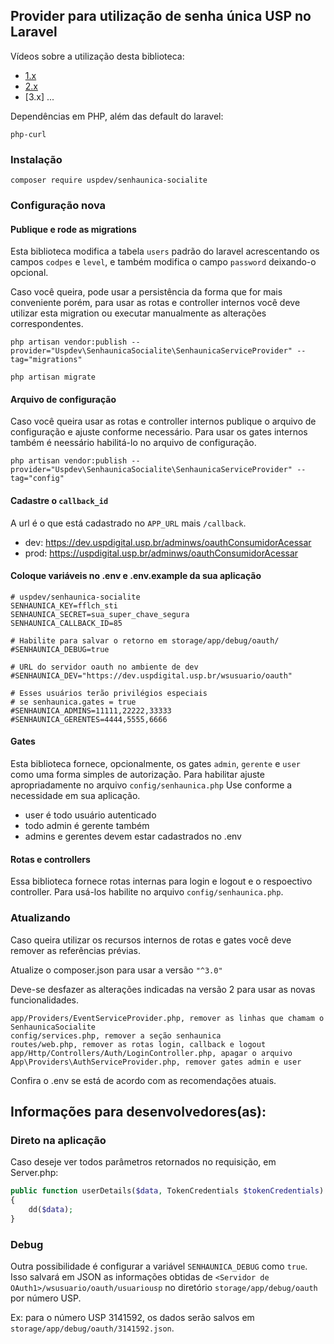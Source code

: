 ## Provider para utilização de senha única USP no Laravel

Vídeos sobre a utilização desta biblioteca:

-   [1.x](https://youtu.be/jLFM2AUFJgw)
-   [2.x](https://www.youtube.com/watch?v=t6Zf3nK-oIo)
-   [3.x] ...

Dependências em PHP, além das default do laravel:

    php-curl

### Instalação

    composer require uspdev/senhaunica-socialite

### Configuração nova

#### Publique e rode as migrations

Esta biblioteca modifica a tabela `users` padrão do laravel acrescentando os campos `codpes` e `level`, e também modifica o campo `password` deixando-o opcional.

Caso você queira, pode usar a persistência da forma que for mais conveniente porém, para usar as rotas e controller internos você deve utilizar esta migration ou executar manualmente as alterações correspondentes. 

    php artisan vendor:publish --provider="Uspdev\SenhaunicaSocialite\SenhaunicaServiceProvider" --tag="migrations"

    php artisan migrate


#### Arquivo de configuração

Caso você queira usar as rotas e controller internos publique o arquivo de configuração e ajuste conforme necessário. Para usar os gates internos também é neessário habilitá-lo no arquivo de configuração.

    php artisan vendor:publish --provider="Uspdev\SenhaunicaSocialite\SenhaunicaServiceProvider" --tag="config"

#### Cadastre o `callback_id`

A url é o que está cadastrado no `APP_URL` mais `/callback`.

-   dev: https://dev.uspdigital.usp.br/adminws/oauthConsumidorAcessar
-   prod: https://uspdigital.usp.br/adminws/oauthConsumidorAcessar

#### Coloque variáveis no .env e .env.example da sua aplicação

    # uspdev/senhaunica-socialite
    SENHAUNICA_KEY=fflch_sti
    SENHAUNICA_SECRET=sua_super_chave_segura
    SENHAUNICA_CALLBACK_ID=85

    # Habilite para salvar o retorno em storage/app/debug/oauth/
    #SENHAUNICA_DEBUG=true

    # URL do servidor oauth no ambiente de dev
    #SENHAUNICA_DEV="https://dev.uspdigital.usp.br/wsusuario/oauth"

    # Esses usuários terão privilégios especiais 
    # se senhaunica.gates = true
    #SENHAUNICA_ADMINS=11111,22222,33333
    #SENHAUNICA_GERENTES=4444,5555,6666


#### Gates

Esta biblioteca fornece, opcionalmente, os gates `admin`, `gerente` e `user` como uma forma simples de autorização. Para habilitar ajuste apropriadamente no arquivo `config/senhaunica.php` Use conforme a necessidade em sua aplicação.

* user é todo usuário autenticado 
* todo admin é gerente também
* admins e gerentes devem estar cadastrados no .env

#### Rotas e controllers

Essa biblioteca fornece rotas internas para login e logout e o respoectivo controller. Para usá-los habilite no arquivo `config/senhaunica.php`.

### Atualizando

Caso queira utilizar os recursos internos de rotas e gates você deve remover as referências prévias.

Atualize o composer.json para usar a versão `"^3.0"`

Deve-se desfazer as alterações indicadas na versão 2 para usar as novas funcionalidades.

    app/Providers/EventServiceProvider.php, remover as linhas que chamam o SenhaunicaSocialite
    config/services.php, remover a seção senhaunica
    routes/web.php, remover as rotas login, callback e logout
    app/Http/Controllers/Auth/LoginController.php, apagar o arquivo
    App\Providers\AuthServiceProvider.php, remover gates admin e user

Confira o .env se está de acordo com as recomendações atuais.

## Informações para desenvolvedores(as):

### Direto na aplicação

Caso deseje ver todos parâmetros retornados no requisição, em Server.php:

```php
public function userDetails($data, TokenCredentials $tokenCredentials)
{
    dd($data);
}
```

### Debug

Outra possibilidade é configurar a variável `SENHAUNICA_DEBUG` como `true`. Isso salvará em JSON as informações obtidas de `<Servidor de OAuth1>/wsusuario/oauth/usuariousp` no diretório `storage/app/debug/oauth` por número USP.

Ex: para o número USP 3141592, os dados serão salvos em `storage/app/debug/oauth/3141592.json`.
